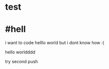 # test

#hell
=======

i want to code helllo world but i dont know how :(

hello worldddd

try second push